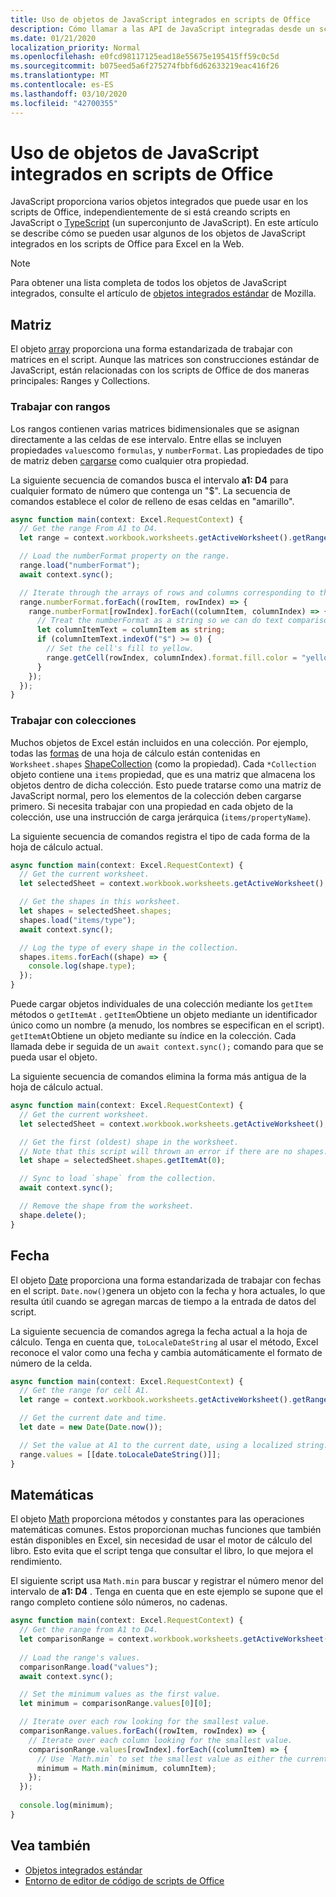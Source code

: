 ```yaml
---
title: Uso de objetos de JavaScript integrados en scripts de Office
description: Cómo llamar a las API de JavaScript integradas desde un script de Office en Excel en la Web.
ms.date: 01/21/2020
localization_priority: Normal
ms.openlocfilehash: e0fcd98117125ead18e55675e195415ff59c0c5d
ms.sourcegitcommit: b075eed5a6f275274fbbf6d62633219eac416f26
ms.translationtype: MT
ms.contentlocale: es-ES
ms.lasthandoff: 03/10/2020
ms.locfileid: "42700355"
---
```

# <a name="using-built-in-javascript-objects-in-office-scripts"></a>Uso de objetos de JavaScript integrados en scripts de Office

JavaScript proporciona varios objetos integrados que puede usar en los scripts de Office, independientemente de si está creando scripts en JavaScript o [TypeScript](../overview/code-editor-environment.md) (un superconjunto de JavaScript). En este artículo se describe cómo se pueden usar algunos de los objetos de JavaScript integrados en los scripts de Office para Excel en la Web.

> [!NOTE]
> Para obtener una lista completa de todos los objetos de JavaScript integrados, consulte el artículo de [objetos integrados estándar](https://developer.mozilla.org/docs/Web/JavaScript/Reference/Global_Objects) de Mozilla.

## <a name="array"></a>Matriz

El objeto [array](https://developer.mozilla.org/docs/Web/JavaScript/Reference/Global_Objects/Array) proporciona una forma estandarizada de trabajar con matrices en el script. Aunque las matrices son construcciones estándar de JavaScript, están relacionadas con los scripts de Office de dos maneras principales: Ranges y Collections.

### <a name="working-with-ranges"></a>Trabajar con rangos

Los rangos contienen varias matrices bidimensionales que se asignan directamente a las celdas de ese intervalo. Entre ellas se incluyen propiedades `values`como `formulas`, y `numberFormat`. Las propiedades de tipo de matriz deben [cargarse](scripting-fundamentals.md#sync-and-load) como cualquier otra propiedad.

La siguiente secuencia de comandos busca el intervalo **a1: D4** para cualquier formato de número que contenga un "$". La secuencia de comandos establece el color de relleno de esas celdas en "amarillo".

```TypeScript
async function main(context: Excel.RequestContext) {
  // Get the range From A1 to D4.
  let range = context.workbook.worksheets.getActiveWorksheet().getRange("A1:D4");

  // Load the numberFormat property on the range.
  range.load("numberFormat");
  await context.sync();

  // Iterate through the arrays of rows and columns corresponding to those in the range.
  range.numberFormat.forEach((rowItem, rowIndex) => {
    range.numberFormat[rowIndex].forEach((columnItem, columnIndex) => {
      // Treat the numberFormat as a string so we can do text comparisons.
      let columnItemText = columnItem as string;
      if (columnItemText.indexOf("$") >= 0) {
        // Set the cell's fill to yellow.
        range.getCell(rowIndex, columnIndex).format.fill.color = "yellow";
      }
    });
  });
}
```

### <a name="working-with-collections"></a>Trabajar con colecciones

Muchos objetos de Excel están incluidos en una colección. Por ejemplo, todas las [formas](/javascript/api/office-scripts/excel/excel.shape) de una hoja de cálculo están contenidas en `Worksheet.shapes` [ShapeCollection](/javascript/api/office-scripts/excel/excel.shapecollection) (como la propiedad). Cada `*Collection` objeto contiene una `items` propiedad, que es una matriz que almacena los objetos dentro de dicha colección. Esto puede tratarse como una matriz de JavaScript normal, pero los elementos de la colección deben cargarse primero. Si necesita trabajar con una propiedad en cada objeto de la colección, use una instrucción de carga jerárquica (`items/propertyName`).

La siguiente secuencia de comandos registra el tipo de cada forma de la hoja de cálculo actual.

```TypeScript
async function main(context: Excel.RequestContext) {
  // Get the current worksheet.
  let selectedSheet = context.workbook.worksheets.getActiveWorksheet();

  // Get the shapes in this worksheet.
  let shapes = selectedSheet.shapes;
  shapes.load("items/type");
  await context.sync();

  // Log the type of every shape in the collection.
  shapes.items.forEach((shape) => {
    console.log(shape.type);
  });
}
```

Puede cargar objetos individuales de una colección mediante los `getItem` métodos o `getItemAt` . `getItem`Obtiene un objeto mediante un identificador único como un nombre (a menudo, los nombres se especifican en el script). `getItemAt`Obtiene un objeto mediante su índice en la colección. Cada llamada debe ir seguida de un `await context.sync();` comando para que se pueda usar el objeto.

La siguiente secuencia de comandos elimina la forma más antigua de la hoja de cálculo actual.

```Typescript
async function main(context: Excel.RequestContext) {
  // Get the current worksheet.
  let selectedSheet = context.workbook.worksheets.getActiveWorksheet();

  // Get the first (oldest) shape in the worksheet.
  // Note that this script will thrown an error if there are no shapes.
  let shape = selectedSheet.shapes.getItemAt(0);

  // Sync to load `shape` from the collection.
  await context.sync();

  // Remove the shape from the worksheet.
  shape.delete();
}
```

## <a name="date"></a>Fecha

El objeto [Date](https://developer.mozilla.org/docs/Web/JavaScript/Reference/Global_Objects/Date) proporciona una forma estandarizada de trabajar con fechas en el script. `Date.now()`genera un objeto con la fecha y hora actuales, lo que resulta útil cuando se agregan marcas de tiempo a la entrada de datos del script.

La siguiente secuencia de comandos agrega la fecha actual a la hoja de cálculo. Tenga en cuenta que, `toLocaleDateString` al usar el método, Excel reconoce el valor como una fecha y cambia automáticamente el formato de número de la celda.

```TypeScript
async function main(context: Excel.RequestContext) {
  // Get the range for cell A1.
  let range = context.workbook.worksheets.getActiveWorksheet().getRange("A1");

  // Get the current date and time.
  let date = new Date(Date.now());

  // Set the value at A1 to the current date, using a localized string.
  range.values = [[date.toLocaleDateString()]];
}
```

## <a name="math"></a>Matemáticas

El objeto [Math](https://developer.mozilla.org/docs/Web/JavaScript/Reference/Global_Objects/Math) proporciona métodos y constantes para las operaciones matemáticas comunes. Estos proporcionan muchas funciones que también están disponibles en Excel, sin necesidad de usar el motor de cálculo del libro. Esto evita que el script tenga que consultar el libro, lo que mejora el rendimiento.

El siguiente script usa `Math.min` para buscar y registrar el número menor del intervalo de **a1: D4** . Tenga en cuenta que en este ejemplo se supone que el rango completo contiene sólo números, no cadenas.

```TypeScript
async function main(context: Excel.RequestContext) {
  // Get the range from A1 to D4.
  let comparisonRange = context.workbook.worksheets.getActiveWorksheet().getRange("A1:D4");
  
  // Load the range's values.
  comparisonRange.load("values");
  await context.sync();

  // Set the minimum values as the first value.
  let minimum = comparisonRange.values[0][0];

  // Iterate over each row looking for the smallest value.
  comparisonRange.values.forEach((rowItem, rowIndex) => {
    // Iterate over each column looking for the smallest value.
    comparisonRange.values[rowIndex].forEach((columnItem) => {
      // Use `Math.min` to set the smallest value as either the current cell's value or the previous minimum.
      minimum = Math.min(minimum, columnItem);
    });
  });
  
  console.log(minimum);
}

```

## <a name="see-also"></a>Vea también

- [Objetos integrados estándar](https://developer.mozilla.org/docs/Web/JavaScript/Reference/Global_Objects)
- [Entorno de editor de código de scripts de Office](../overview/code-editor-environment.md)
